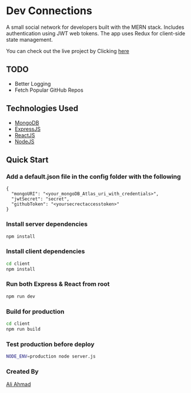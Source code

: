 # Dev Connections
A small social network for developers built with the MERN stack. Includes authentication using JWT web tokens. The app uses Redux for client-side state management.

You can check out the live project by Clicking [here](https://jealous-pea-coat-boa.cyclic.app/)

## TODO

- Better Logging
- Fetch Popular GitHub Repos

## Technologies Used

- [MongoDB](https://www.mongodb.com/)
- [ExpressJS](https://expressjs.com/)
- [ReactJS](https://reactjs.org/)
- [NodeJS](https://nodejs.org/en/)


## Quick Start

### Add a default.json file in the config folder with the following

```
{
  "mongoURI": "<your_mongoDB_Atlas_uri_with_credentials>",
  "jwtSecret": "secret",
  "githubToken": "<yoursecrectaccesstoken>"
}
```

### Install server dependencies

```bash
npm install
```

### Install client dependencies

```bash
cd client
npm install
```

### Run both Express & React from root

```bash
npm run dev
```

### Build for production

```bash
cd client
npm run build
```

### Test production before deploy

```bash
NODE_ENV=production node server.js
```


### Created By

 [Ali Ahmad](https://www.aliahmad.co)
